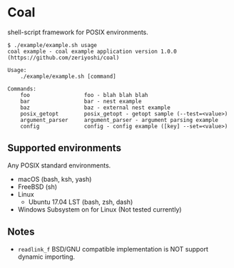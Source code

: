# Coal

shell-script framework for POSIX environments.

```shell
$ ./example/example.sh usage
coal example - coal example application version 1.0.0 (https://github.com/zeriyoshi/coal)

Usage:
    ./example/example.sh [command]

Commands:
    foo                 foo - blah blah blah
    bar                 bar - nest example
    baz                 baz - external nest example
    posix_getopt        posix_getopt - getopt sample (--test=<value>)
    argument_parser     argument_parser - argument parsing example
    config              config - config example ([key] --set=<value>)
```

## Supported environments

Any POSIX standard environments.

* macOS (bash, ksh, yash)
* FreeBSD (sh)
* Linux
    * Ubuntu 17.04 LST (bash, zsh, dash)
* Windows Subsystem on for Linux (Not tested currently)

## Notes

* `readlink_f` BSD/GNU compatible implementation is NOT support dynamic importing.
